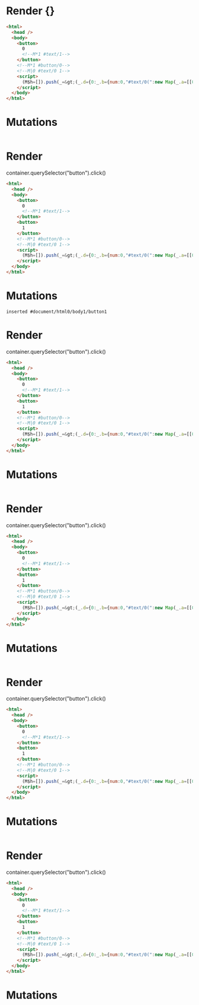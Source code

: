 # Render {}
```html
<html>
  <head />
  <body>
    <button>
      0
      <!--M*1 #text/1-->
    </button>
    <!--M*1 #button/0-->
    <!--M|0 #text/0 1-->
    <script>
      (M$h=[]).push(_=&gt;(_.d={0:_.b={num:0,"#text/0(":new Map(_.a=[[0,_.c={}]])},1:_.c},_.c._=_.b,_.d),[1,"packages/translator-tags/src/__tests__/fixtures/for-event-handler/template.marko_1_num",])
    </script>
  </body>
</html>
```

# Mutations
```

```


# Render 
container.querySelector("button").click()

```html
<html>
  <head />
  <body>
    <button>
      0
      <!--M*1 #text/1-->
    </button>
    <button>
      1
    </button>
    <!--M*1 #button/0-->
    <!--M|0 #text/0 1-->
    <script>
      (M$h=[]).push(_=&gt;(_.d={0:_.b={num:0,"#text/0(":new Map(_.a=[[0,_.c={}]])},1:_.c},_.c._=_.b,_.d),[1,"packages/translator-tags/src/__tests__/fixtures/for-event-handler/template.marko_1_num",])
    </script>
  </body>
</html>
```

# Mutations
```
inserted #document/html0/body1/button1
```


# Render 
container.querySelector("button").click()

```html
<html>
  <head />
  <body>
    <button>
      0
      <!--M*1 #text/1-->
    </button>
    <button>
      1
    </button>
    <!--M*1 #button/0-->
    <!--M|0 #text/0 1-->
    <script>
      (M$h=[]).push(_=&gt;(_.d={0:_.b={num:0,"#text/0(":new Map(_.a=[[0,_.c={}]])},1:_.c},_.c._=_.b,_.d),[1,"packages/translator-tags/src/__tests__/fixtures/for-event-handler/template.marko_1_num",])
    </script>
  </body>
</html>
```

# Mutations
```

```


# Render 
container.querySelector("button").click()

```html
<html>
  <head />
  <body>
    <button>
      0
      <!--M*1 #text/1-->
    </button>
    <button>
      1
    </button>
    <!--M*1 #button/0-->
    <!--M|0 #text/0 1-->
    <script>
      (M$h=[]).push(_=&gt;(_.d={0:_.b={num:0,"#text/0(":new Map(_.a=[[0,_.c={}]])},1:_.c},_.c._=_.b,_.d),[1,"packages/translator-tags/src/__tests__/fixtures/for-event-handler/template.marko_1_num",])
    </script>
  </body>
</html>
```

# Mutations
```

```


# Render 
container.querySelector("button").click()

```html
<html>
  <head />
  <body>
    <button>
      0
      <!--M*1 #text/1-->
    </button>
    <button>
      1
    </button>
    <!--M*1 #button/0-->
    <!--M|0 #text/0 1-->
    <script>
      (M$h=[]).push(_=&gt;(_.d={0:_.b={num:0,"#text/0(":new Map(_.a=[[0,_.c={}]])},1:_.c},_.c._=_.b,_.d),[1,"packages/translator-tags/src/__tests__/fixtures/for-event-handler/template.marko_1_num",])
    </script>
  </body>
</html>
```

# Mutations
```

```


# Render 
container.querySelector("button").click()

```html
<html>
  <head />
  <body>
    <button>
      0
      <!--M*1 #text/1-->
    </button>
    <button>
      1
    </button>
    <!--M*1 #button/0-->
    <!--M|0 #text/0 1-->
    <script>
      (M$h=[]).push(_=&gt;(_.d={0:_.b={num:0,"#text/0(":new Map(_.a=[[0,_.c={}]])},1:_.c},_.c._=_.b,_.d),[1,"packages/translator-tags/src/__tests__/fixtures/for-event-handler/template.marko_1_num",])
    </script>
  </body>
</html>
```

# Mutations
```

```